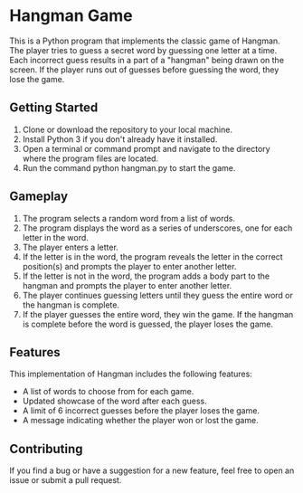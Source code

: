 # **Hangman Game**
This is a Python program that implements the classic game of Hangman. The player tries to guess a secret word by guessing one letter at a time. Each incorrect guess results in a part of a "hangman" being drawn on the screen. If the player runs out of guesses before guessing the word, they lose the game.

## Getting Started
1. Clone or download the repository to your local machine.
2. Install Python 3 if you don't already have it installed.
3. Open a terminal or command prompt and navigate to the directory where the program files are located.
4. Run the command python hangman.py to start the game.

## Gameplay
1. The program selects a random word from a list of words.
2. The program displays the word as a series of underscores, one for each letter in the word.
3. The player enters a letter.
4. If the letter is in the word, the program reveals the letter in the correct position(s) and prompts the player to enter another letter.
5. If the letter is not in the word, the program adds a body part to the hangman and prompts the player to enter another letter.
6. The player continues guessing letters until they guess the entire word or the hangman is complete.
7. If the player guesses the entire word, they win the game. If the hangman is complete before the word is guessed, the player loses the game.

## Features
This implementation of Hangman includes the following features:

- A list of words to choose from for each game.
- Updated showcase of the word after each guess.
- A limit of 6 incorrect guesses before the player loses the game.
- A message indicating whether the player won or lost the game.

## Contributing
If you find a bug or have a suggestion for a new feature, feel free to open an issue or submit a pull request.

